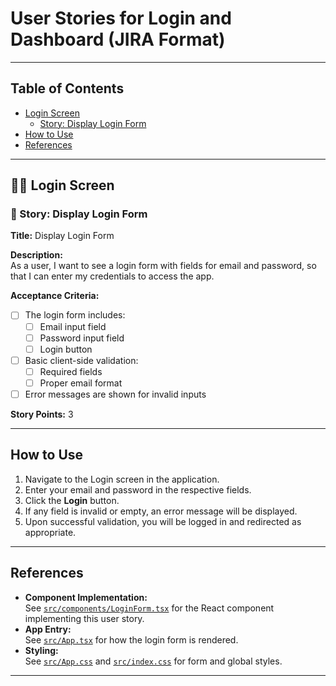 # User Stories for Login and Dashboard (JIRA Format)

---

## Table of Contents

- [Login Screen](#login-screen)
  - [Story: Display Login Form](#story-display-login-form)
- [How to Use](#how-to-use)
- [References](#references)

---

## 🧑‍💻 Login Screen

### 📝 Story: Display Login Form

**Title:** Display Login Form

**Description:**  
As a user, I want to see a login form with fields for email and password, so that I can enter my credentials to access the app.

**Acceptance Criteria:**

- [ ] The login form includes:
  - [ ] Email input field
  - [ ] Password input field
  - [ ] Login button
- [ ] Basic client-side validation:
  - [ ] Required fields
  - [ ] Proper email format
- [ ] Error messages are shown for invalid inputs

**Story Points:** 3

---

## How to Use

1. Navigate to the Login screen in the application.
2. Enter your email and password in the respective fields.
3. Click the **Login** button.
4. If any field is invalid or empty, an error message will be displayed.
5. Upon successful validation, you will be logged in and redirected as appropriate.

---

## References

- **Component Implementation:**  
  See [`src/components/LoginForm.tsx`](./src/components/LoginForm.tsx) for the React component implementing this user story.
- **App Entry:**  
  See [`src/App.tsx`](./src/App.tsx) for how the login form is rendered.
- **Styling:**  
  See [`src/App.css`](./src/App.css) and [`src/index.css`](./src/index.css) for form and global styles.

---